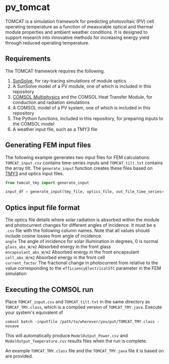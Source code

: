# pv_tomcat
TOMCAT is a simulation framework for predicting photovoltaic (PV) cell operating temperature as a function of measurable optical and thermal module properties and ambient weather conditions. It is designed to support research into innovative methods for increasing energy yield through reduced operating temperature.

## Requirements

The TOMCAT framework requires the following.

1. [SunSolve](https://www.pvlighthouse.com.au/sunsolve), for ray-tracing simulations of module optics
1. A SunSolve model of a PV module, one of which is included in this repository
1. [COMSOL Multiphysics](https://www.comsol.com) and the COMSOL Heat Transfer Module, for conduction and radiation simulations
1. A COMSOL model of a PV system, one of which is included in this repository
1. The Python functions, included in this repository, for preparing inputs to the COMSOL model
1. A weather input file, such as a TMY3 file

## Generating FEM input files

The following example generates two input files for FEM calculations: `TOMCAT_input.csv` contains time-series inputs and `TOMCAT_tilt.txt` contains the array tilt. The `generate_input` function creates these files based on [TMY3](https://www.nrel.gov/docs/fy08osti/43156.pdf) and optics input files.

```python
from tomcat_tmy import generate_input

input_df = generate_input(tmy_file, optics_file, out_file_time_series='TOMCAT_input.csv', out_file_tilt='TOMCAT_tilt.txt')
```

## Optics input file format

The optics file details where solar radiation is absorbed within the module and photocurrent changes for different angles of incidence. It must be a `.csv` file with the following column names. Note that all values should include cosine losses from angle of incidence.  
`angle` The angle of incidence for solar illumination in degrees, 0 is normal  
`glass_abs_W/m2` Absorbed energy in the front glass  
`encapsulant_abs_W/m2` Absorbed energy in the front encapsulant  
`cell_abs_W/m2` Absorbed energy in the front cell  
`current_factor` The fractional change in photocurrent from relative to the value corresponding to the `efficiencyElectricalSTC` parameter in the FEM simulation

## Executing the COMSOL run

Place `TOMCAT_input.csv` and `TOMCAT_tilt.txt` in the same directory as `TOMCAT_TMY.class`, which is a compiled version of `TOMCAT_TMY.java`. Execute your system's equivalent of

```comsol batch -inputfile /path/to/wherever/you/put/TOMCAT_TMY.class -nosave```

This will automatically produce `ModelOutput_Power.csv` and `ModelOutput_Temperature.csv` results files when the run is complete.

An example `TOMCAT_TMY.class` file and the `TOMCAT_TMY.java` file it is based on are provided.
